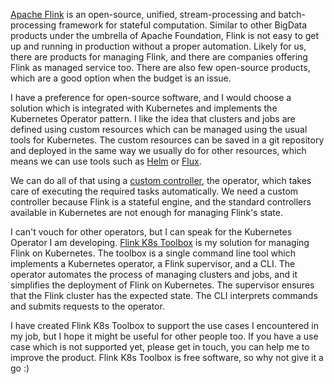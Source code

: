 [Apache Flink](https://flink.apache.org) is an open-source, unified, stream-processing and batch-processing framework for stateful computation. Similar to other BigData products under the umbrella of Apache Foundation, Flink is not easy to get up and running in production without a proper automation. Likely for us, there are products for managing Flink, and there are companies offering Flink as managed service too. There are also few open-source products, which are a good option when the budget is an issue.

I have a preference for open-source software, and I would choose a solution which is integrated with Kubernetes and implements the Kubernetes Operator pattern. I like the idea that clusters and jobs are defined using custom resources which can be managed using the usual tools for Kubernetes. The custom resources can be saved in a git repository and deployed in the same way we usually do for other resources, which means we can use tools such as [Helm](https://helm.sh) or [Flux](https://fluxcd.io).

We can do all of that using a [custom controller](https://kubernetes.io/docs/concepts/extend-kubernetes/api-extension/custom-resources/), the operator, which takes care of executing the required tasks automatically. We need a custom controller because Flink is a stateful engine, and the standard controllers available in Kubernetes are not enough for managing Flink's state.

I can't vouch for other operators, but I can speak for the Kubernetes Operator I am developing. [Flink K8s Toolbox](https://github.com/nextbreakpoint/flink-k8s-toolbox) is my solution for managing Flink on Kubernetes. The toolbox is a single command line tool which implements a Kubernetes operator, a Flink supervisor, and a CLI. The operator automates the process of managing clusters and jobs, and it simplifies the deployment of Flink on Kubernetes. The supervisor ensures that the Flink cluster has the expected state. The CLI interprets commands and submits requests to the operator.

I have created Flink K8s Toolbox to support the use cases I encountered in my job, but I hope it might be useful for other people too. If you have a use case which is not supported yet, please get in touch, you can help me to improve the product. Flink K8s Toolbox is free software, so why not give it a go :)
